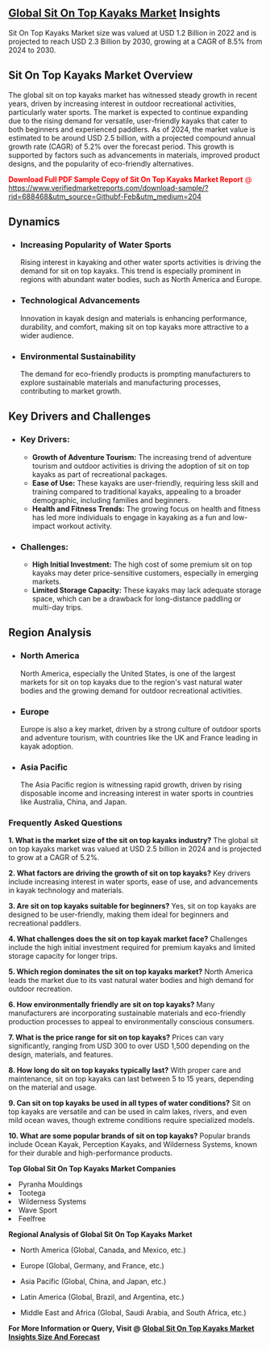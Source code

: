 <h2><a href="https://www.verifiedmarketreports.com/download-sample/?rid=688468&amp;utm_source=Githubf&amp;utm_medium=204" target="_blank">Global Sit On Top Kayaks Market</a> Insights</h2><p>Sit On Top Kayaks Market size was valued at USD 1.2 Billion in 2022 and is projected to reach USD 2.3 Billion by 2030, growing at a CAGR of 8.5% from 2024 to 2030.</p><p> <h2>Sit On Top Kayaks Market Overview</h2> <p>The global sit on top kayaks market has witnessed steady growth in recent years, driven by increasing interest in outdoor recreational activities, particularly water sports. The market is expected to continue expanding due to the rising demand for versatile, user-friendly kayaks that cater to both beginners and experienced paddlers. As of 2024, the market value is estimated to be around USD 2.5 billion, with a projected compound annual growth rate (CAGR) of 5.2% over the forecast period. This growth is supported by factors such as advancements in materials, improved product designs, and the popularity of eco-friendly alternatives.</p> <p><p><span class=""><span style="color: #ff0000;"><strong>Download Full PDF Sample Copy of Sit On Top Kayaks Market Report</strong> @ </span><a href="https://www.verifiedmarketreports.com/download-sample/?rid=688468&amp;utm_source=Githubf-Feb&amp;utm_medium=204" target="_blank">https://www.verifiedmarketreports.com/download-sample/?rid=688468&amp;utm_source=Githubf-Feb&amp;utm_medium=204</a></span></p></p> <h2>Dynamics</h2> <ul> <li><h3>Increasing Popularity of Water Sports</h3> Rising interest in kayaking and other water sports activities is driving the demand for sit on top kayaks. This trend is especially prominent in regions with abundant water bodies, such as North America and Europe.</li> <li><h3>Technological Advancements</h3> Innovation in kayak design and materials is enhancing performance, durability, and comfort, making sit on top kayaks more attractive to a wider audience.</li> <li><h3>Environmental Sustainability</h3> The demand for eco-friendly products is prompting manufacturers to explore sustainable materials and manufacturing processes, contributing to market growth.</li> </ul> <h2>Key Drivers and Challenges</h2> <ul> <li><h3>Key Drivers:</h3> <ul> <li><strong>Growth of Adventure Tourism:</strong> The increasing trend of adventure tourism and outdoor activities is driving the adoption of sit on top kayaks as part of recreational packages.</li> <li><strong>Ease of Use:</strong> These kayaks are user-friendly, requiring less skill and training compared to traditional kayaks, appealing to a broader demographic, including families and beginners.</li> <li><strong>Health and Fitness Trends:</strong> The growing focus on health and fitness has led more individuals to engage in kayaking as a fun and low-impact workout activity.</li> </ul> </li> <li><h3>Challenges:</h3> <ul> <li><strong>High Initial Investment:</strong> The high cost of some premium sit on top kayaks may deter price-sensitive customers, especially in emerging markets.</li> <li><strong>Limited Storage Capacity:</strong> These kayaks may lack adequate storage space, which can be a drawback for long-distance paddling or multi-day trips.</li> </ul> </li> </ul> <h2>Region Analysis</h2> <ul> <li><h3>North America</h3> North America, especially the United States, is one of the largest markets for sit on top kayaks due to the region's vast natural water bodies and the growing demand for outdoor recreational activities.</li> <li><h3>Europe</h3> Europe is also a key market, driven by a strong culture of outdoor sports and adventure tourism, with countries like the UK and France leading in kayak adoption.</li> <li><h3>Asia Pacific</h3> The Asia Pacific region is witnessing rapid growth, driven by rising disposable income and increasing interest in water sports in countries like Australia, China, and Japan.</li> </ul> <h3>Frequently Asked Questions</h3> <p><strong>1. What is the market size of the sit on top kayaks industry?</strong> The global sit on top kayaks market was valued at USD 2.5 billion in 2024 and is projected to grow at a CAGR of 5.2%.</p> <p><strong>2. What factors are driving the growth of sit on top kayaks?</strong> Key drivers include increasing interest in water sports, ease of use, and advancements in kayak technology and materials.</p> <p><strong>3. Are sit on top kayaks suitable for beginners?</strong> Yes, sit on top kayaks are designed to be user-friendly, making them ideal for beginners and recreational paddlers.</p> <p><strong>4. What challenges does the sit on top kayak market face?</strong> Challenges include the high initial investment required for premium kayaks and limited storage capacity for longer trips.</p> <p><strong>5. Which region dominates the sit on top kayaks market?</strong> North America leads the market due to its vast natural water bodies and high demand for outdoor recreation.</p> <p><strong>6. How environmentally friendly are sit on top kayaks?</strong> Many manufacturers are incorporating sustainable materials and eco-friendly production processes to appeal to environmentally conscious consumers.</p> <p><strong>7. What is the price range for sit on top kayaks?</strong> Prices can vary significantly, ranging from USD 300 to over USD 1,500 depending on the design, materials, and features.</p> <p><strong>8. How long do sit on top kayaks typically last?</strong> With proper care and maintenance, sit on top kayaks can last between 5 to 15 years, depending on the material and usage.</p> <p><strong>9. Can sit on top kayaks be used in all types of water conditions?</strong> Sit on top kayaks are versatile and can be used in calm lakes, rivers, and even mild ocean waves, though extreme conditions require specialized models.</p> <p><strong>10. What are some popular brands of sit on top kayaks?</strong> Popular brands include Ocean Kayak, Perception Kayaks, and Wilderness Systems, known for their durable and high-performance products.</p> </p><p><strong>Top Global Sit On Top Kayaks Market Companies</strong></p><div data-test-id=""><p><li>Pyranha Mouldings</li><li> Tootega</li><li> Wilderness Systems</li><li> Wave Sport</li><li> Feelfree</li></p><div><strong>Regional Analysis of&nbsp;Global Sit On Top Kayaks Market</strong></div><ul><li dir="ltr"><p dir="ltr">North America&nbsp;(Global, Canada, and Mexico, etc.)</p></li><li dir="ltr"><p dir="ltr">Europe (Global, Germany, and France, etc.)</p></li><li dir="ltr"><p dir="ltr">Asia Pacific&nbsp;(Global, China, and Japan, etc.)</p></li><li dir="ltr"><p dir="ltr">Latin America&nbsp;(Global, Brazil, and Argentina, etc.)</p></li><li dir="ltr">Middle East and Africa&nbsp;(Global, Saudi Arabia, and South Africa, etc.)</li></ul><p><strong>For More Information or Query, Visit @&nbsp;</strong><strong><a href="https://www.verifiedmarketreports.com/product/sit-on-top-kayaks-market/?utm_source=Githubf&amp;utm_medium=204" target="_blank">Global Sit On Top Kayaks Market Insights Size And Forecast</a></strong></p></div>
